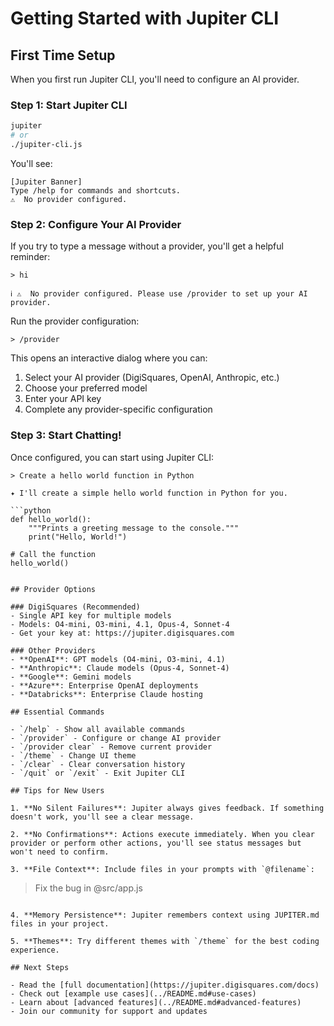 # Getting Started with Jupiter CLI

## First Time Setup

When you first run Jupiter CLI, you'll need to configure an AI provider.

### Step 1: Start Jupiter CLI

```bash
jupiter
# or
./jupiter-cli.js
```

You'll see:
```
[Jupiter Banner]
Type /help for commands and shortcuts.
⚠️  No provider configured.
```

### Step 2: Configure Your AI Provider

If you try to type a message without a provider, you'll get a helpful reminder:

```
> hi

ℹ ⚠️  No provider configured. Please use /provider to set up your AI provider.
```

Run the provider configuration:

```
> /provider
```

This opens an interactive dialog where you can:
1. Select your AI provider (DigiSquares, OpenAI, Anthropic, etc.)
2. Choose your preferred model
3. Enter your API key
4. Complete any provider-specific configuration

### Step 3: Start Chatting!

Once configured, you can start using Jupiter CLI:

```
> Create a hello world function in Python

✦ I'll create a simple hello world function in Python for you.

```python
def hello_world():
    """Prints a greeting message to the console."""
    print("Hello, World!")

# Call the function
hello_world()
```
```

## Provider Options

### DigiSquares (Recommended)
- Single API key for multiple models
- Models: O4-mini, O3-mini, 4.1, Opus-4, Sonnet-4
- Get your key at: https://jupiter.digisquares.com

### Other Providers
- **OpenAI**: GPT models (O4-mini, O3-mini, 4.1)
- **Anthropic**: Claude models (Opus-4, Sonnet-4)
- **Google**: Gemini models
- **Azure**: Enterprise OpenAI deployments
- **Databricks**: Enterprise Claude hosting

## Essential Commands

- `/help` - Show all available commands
- `/provider` - Configure or change AI provider
- `/provider clear` - Remove current provider
- `/theme` - Change UI theme
- `/clear` - Clear conversation history
- `/quit` or `/exit` - Exit Jupiter CLI

## Tips for New Users

1. **No Silent Failures**: Jupiter always gives feedback. If something doesn't work, you'll see a clear message.

2. **No Confirmations**: Actions execute immediately. When you clear provider or perform other actions, you'll see status messages but won't need to confirm.

3. **File Context**: Include files in your prompts with `@filename`:
   ```
   > Fix the bug in @src/app.js
   ```

4. **Memory Persistence**: Jupiter remembers context using JUPITER.md files in your project.

5. **Themes**: Try different themes with `/theme` for the best coding experience.

## Next Steps

- Read the [full documentation](https://jupiter.digisquares.com/docs)
- Check out [example use cases](../README.md#use-cases)
- Learn about [advanced features](../README.md#advanced-features)
- Join our community for support and updates